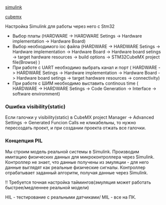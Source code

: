 [simulink](all/simulink.md)

[cubemx](all/CubeMX.md)

Настройка Simulink для работы через него с Stm32

 - Выбор платы (HARDWARE -> HARDWARE Setings -> Hardware implementation -> Hardware Board)
- Выбор необходимого ioc файла (HARDWARE -> HARDWARE Setings -> Hardware implementation -> Hardware Board -> Hardware board setings -> target hardware resources -> build options -> STM32CubeMX project file(Browse) )
- При работе с UART необходимо выбрать канал и порт ( HARDWARE -> HARDWARE Setings -> Hardware implementation -> Hardware Board -> Hardware board setings -> target hardware resources -> connectivity)
- При работе с ШИМ необходимо выставить continous time ( HARDWARE -> HARDWARE Setings -> Code Generation -> Interface  -> software enviromment)

### Ошибка visibility(static) 

Если галочки у visibility(static) в СubeMX project Manager -> Advanced Settings -> Generated Funcion Calls не кликабельны, то нужно пересоздать проект, и при создании проекта отжать все галочки. 

### Концепция PIL

Мы строим модель реальной системы в Simulink. Производим имитацию физических данных для микроконтроллера через Simulink. Контроллер не знает, что данные получены из эмуляции - для него данные выглядят как реальные физические сигналы. Контроллер отрабатывает заданный алгоритм, получая данные через Simulink. 

!! Требуется точная настройка таймингов(эмуляция может работать быстрее/медленнее реальной модели)

HIL - тестирование с реальными датчиками/ MIL - все на ПК.

